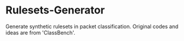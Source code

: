 # Rulesets-Generator
Generate synthetic rulesets in packet classification. Original codes and ideas are from 'ClassBench'.
